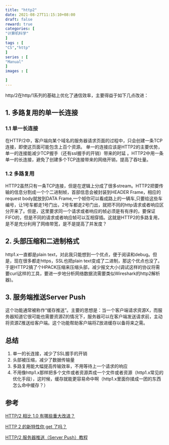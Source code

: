 ```yaml
---
title: "http2"
date: 2021-08-27T11:15:10+08:00
draft: false
reward: true
categories: [
"计算机科学"
]
tags : [
"CS","http"
]
series : [
"Manual"
]
images : [

]
---
```


[comment]: <> "# http2"

http/2在http/1系列的基础上优化了通信效率，主要得益于如下几点改进：

## 1. 多路复用的单一长连接

### 1.1 单一长连接

在HTTP/2中，客户端向某个域名的服务器请求页面的过程中，只会创建一条TCP连接，即使这页面可能包含上百个资源。 单一的连接应该是HTTP2的主要优势，单一的连接能减少TCP握手（还有ssl握手的开销）带来的时延 。HTTP2中用一条单一的长连接，避免了创建多个TCP连接带来的网络开销，提高了吞吐量。

### 1.2 多路复用

HTTP2虽然只有一条TCP连接，但是在逻辑上分成了很多stream。HTTP2把要传输的信息分割成一个个二进制帧，首部信息会被封装到HEADER Frame，相应的request body就放到DATA Frame,一个帧你可以看成路上的一辆车,只要给这些车编号，让1号车都走1号门出，2号车都走2号门出，就把不同的http请求或者响应区分开来了。但是，这里要求同一个请求或者响应的帧必须是有有序的，要保证FIFO的，但是不同的请求或者响应帧可以互相穿插。这就是HTTP2的多路复用，是不是充分利用了网络带宽，是不是提高了并发度？

## 2. 头部压缩和二进制格式

http1.x一直都是plain text，对此我只能想到一个优点，便于阅读和debug。但是，现在很多都走https，SSL也把plain text变成了二进制，那这个优点也没了。 于是HTTP2搞了个HPACK压缩来压缩头部，减少报文大小(调试这样的协议将需要curl这样的工具，要进一步地分析网络数据流需要类似Wireshark的http2解析器)。

## 3. 服务端推送Server Push

这个功能通常被称作“缓存推送”。主要的思想是：当一个客户端请求资源X，而服务器知道它很可能也需要资源Z的情况下，服务器可以在客户端发送请求前，主动将资源Z推送给客户端。这个功能帮助客户端将Z放进缓存以备将来之需。

## 总结

1. 单一的长连接，减少了SSL握手的开销
2. 头部被压缩，减少了数据传输量
3. 多路复用能大幅提高传输效率，不用等待上一个请求的响应
4. 不用像http1.x那样把多个文件或者资源弄成一个文件或者资源（http1.x常见的优化手段），这时候，缓存就能更容易命中啊（http1.x里面你揉成一团的东西怎么命中缓存？）

## 参考

[HTTP/2 相比 1.0 有哪些重大改进？](https://www.zhihu.com/question/34074946?utm_source=wechat_session&utm_medium=social&s_s_i=U0%2FPUrgIwamqLmBabvN4DxqQrrMCcV%2BFEUIvuj5nLm4%3D&s_r=1)

[HTTP 2 的新特性你 get 了吗？](https://cloud.tencent.com/developer/article/1004874)

[HTTP/2 服务器推送（Server Push）教程](http://www.ruanyifeng.com/blog/2018/03/http2_server_push.html)

